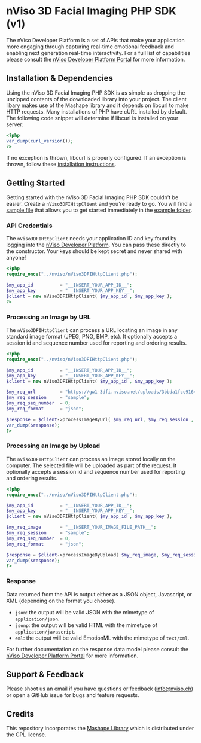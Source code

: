 # nViso 3D Facial Imaging PHP SDK (v1)

The nViso Developer Platform is a set of APIs that make your application more engaging through capturing real-time emotional feedback and enabling next generation real-time interactivity. For a full list of capabilities please consult the [nViso Developer Platform Portal](https://developer.nviso.net) for more information.

## Installation & Dependencies

Using the nViso 3D Facial Imaging PHP SDK is as simple as dropping the unzipped contents of the downloaded library into your project. The client libary makes use of the Mashape library and it depends on libcurl to make HTTP requests. Many installations of PHP have cURL installed by default. The following code snippet will determine if libcurl is installed on your server:

```php
<?php
var_dump(curl_version());
?>
```
If no exception is thrown, libcurl is properly configured. If an exception is thrown, follow these [installation instructions](http://www.php.net/manual/en/curl.installation.php).

## Getting Started

Getting started with the nViso 3D Facial Imaging PHP SDK couldn't be easier. Create a `nViso3DFIHttpClient` and you're ready to go. You will find a [sample file](https://github.com/nViso/3dfi-api-php/blob/master/example/example_simple.php) that allows you to get started immediately in the [example folder](https://github.com/nViso/3dfi-api-php/blob/master/example/).

### API Credentials

The `nViso3DFIHttpClient` needs your application ID and key found by logging into the [nViso Developer Platform](https://developer.nviso.net). You can pass these directly to the constructor. Your keys should be kept secret and never shared with anyone!

```php
<?php
require_once("../nviso/nViso3DFIHttpClient.php");

$my_app_id       	= "__INSERT_YOUR_APP_ID__";
$my_app_key      	= "__INSERT_YOUR_APP_KEY__";
$client = new nViso3DFIHttpClient( $my_app_id , $my_app_key );
?>
```

### Processing an Image by URL

The `nViso3DFIHttpClient` can process a URL locating an image in any standard image format (JPEG, PNG, BMP, etc). It optionally accepts a session id and sequence number used for reporting and ordering results.

```php
<?php
require_once("../nviso/nViso3DFIHttpClient.php");

$my_app_id       	= "__INSERT_YOUR_APP_ID__";
$my_app_key      	= "__INSERT_YOUR_APP_KEY__";
$client = new nViso3DFIHttpClient( $my_app_id , $my_app_key );

$my_req_url      	= "https://gw1-3dfi.nviso.net/uploads/3bbda1fcc91647cc07423a9f7c2ebce0.jpg";
$my_req_session  	= "sample";
$my_req_seq_number  = 0;
$my_req_format  	= "json";

$response = $client->processImageByUrl( $my_req_url, $my_req_session , $my_req_seq_number, $my_req_format );
var_dump($response);
?>
```

### Processing an Image by Upload

The `nViso3DFIHttpClient` can process an image stored locally on the computer. The selected file will be uploaded as part of the request. It 
optionally accepts a session id and sequence number used for reporting and ordering results.

```php
<?php
require_once("../nviso/nViso3DFIHttpClient.php");

$my_app_id       	= "__INSERT_YOUR_APP_ID__";
$my_app_key      	= "__INSERT_YOUR_APP_KEY__";
$client = new nViso3DFIHttpClient( $my_app_id , $my_app_key );

$my_req_image      	= "__INSERT_YOUR_IMAGE_FILE_PATH__";
$my_req_session  	= "sample";
$my_req_seq_number  = 0;
$my_req_format  	= "json";

$response = $client->processImageByUpload( $my_req_image, $my_req_session , $my_req_seq_number, $my_req_format );
var_dump($response);
?>
```

### Response

Data returned from the API is output either as a JSON object, Javascript, or XML (depending on the format you choose). 

- `json`: the output will be valid JSON with the mimetype of `application/json`. 
- `jsonp`: the output will be valid HTML with the mimetype of `application/javascript`.
- `eml`: the output will be valid EmotionML with the mimetype of `text/xml`.

For further documentation on the response data model please consult the [nViso Developer Platform Portal](https://developer.nviso.net) for more information.

## Support & Feedback

Please shoot us an email if you have questions or feedback (info@nviso.ch) or open a GitHub issue for bugs and feature requests.

## Credits

This repository incorporates the [Mashape Library](https://github.com/Mashape/mashape-php-client-library) which is distributed under the GPL license.
